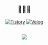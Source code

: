 <div align="center">

## 👩🏻‍💻

[![Tistory](https://img.shields.io/badge/Tistory-000000?style=flat&logo=tistory&logoColor=white)](https://seoxeon09.tistory.com)
[![Velog](https://img.shields.io/badge/Velog-20C997?style=flat&logo=velog&logoColor=white)](https://velog.io/@seoxeon0728/posts)

<a href="https://seoxeon09.github.io/rabbit/">
<br>
  <img src="https://img.shields.io/badge/🐰%20Click!-FFDDEE?style=for-the-badge" />
</a>

</div>











